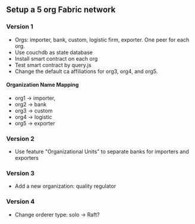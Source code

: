 ## Setup a 5 org Fabric network

### Version 1

* Orgs: importer, bank, custom, logistic firm, exporter. One peer for each org.
* Use couchdb as state database
* Install smart contract on each org
* Test smart contract by query.js
* Change the default ca affiliations for org3, org4, and org5.

#### Organization Name Mapping 
* org1 -> importer, 
* org2 -> bank
* org3 -> custom
* org4 -> logistic
* org5 -> exporter

### Version 2

* Use feature "Organizational Units" to separate banks for importers and exporters 

### Version 3

- Add a new organization: quality regulator 

### Version 4

- Change orderer type: solo -> Raft? 

